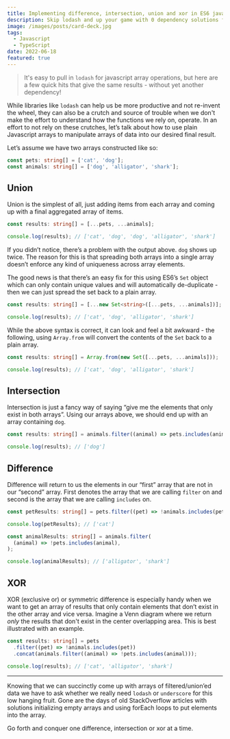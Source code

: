 ```yaml
---
title: Implementing difference, intersection, union and xor in ES6 javascript
description: Skip lodash and up your game with 0 dependency solutions for array filtering, diffing & unioning
image: /images/posts/card-deck.jpg
tags:
  - Javascript
  - TypeScript
date: 2022-06-18
featured: true
---
```


> It's easy to pull in `lodash` for javascript array operations, but here are a few quick hits that give the same results - without yet another dependency!

While libraries like `lodash` can help us be more productive and not re-invent the wheel, they can also be a crutch and source of trouble when we don't make the effort to understand how the functions we rely on, operate. In an effort to not rely on these crutches, let’s talk about how to use plain Javascript arrays to manipulate arrays of data into our desired final result.

Let’s assume we have two arrays constructed like so:

```typescript
const pets: string[] = ['cat', 'dog'];
const animals: string[] = ['dog', 'alligator', 'shark'];
```

## Union

Union is the simplest of all, just adding items from each array and coming up with a final aggregated array of items.

```typescript
const results: string[] = [...pets, ...animals];

console.log(results); // ['cat', 'dog', 'dog', 'alligator', 'shark']
```

If you didn’t notice, there’s a problem with the output above. `dog` shows up twice. The reason for this is that spreading both arrays into a single array doesn’t enforce any kind of uniqueness across array elements.

The good news is that there’s an easy fix for this using ES6’s `Set` object which can only contain unique values and will automatically de-duplicate - then we can just spread the set back to a plain array.

```typescript
const results: string[] = [...new Set<string>([...pets, ...animals])];

console.log(results); // ['cat', 'dog', 'alligator', 'shark']
```

While the above syntax is correct, it can look and feel a bit awkward - the following, using `Array.from` will convert the contents of the `Set` back to a plain array.

```typescript
const results: string[] = Array.from(new Set([...pets, ...animals]));

console.log(results); // ['cat', 'dog', 'alligator', 'shark']
```

## Intersection

Intersection is just a fancy way of saying “give me the elements that only exist in both arrays”. Using our arrays above, we should end up with an array containing `dog`.

```typescript
const results: string[] = animals.filter((animal) => pets.includes(animal));

console.log(results); // ['dog']
```

## Difference

Difference will return to us the elements in our “first” array that are not in our “second” array. First denotes the array that we are calling `filter` on and second is the array that we are calling `includes` on.

```typescript
const petResults: string[] = pets.filter((pet) => !animals.includes(pet));

console.log(petResults); // ['cat']

const animalResults: string[] = animals.filter(
  (animal) => !pets.includes(animal),
);

console.log(animalResults); // ['alligator', 'shark']
```

## XOR

XOR (exclusive or) or symmetric difference is especially handy when we want to get an array of results that only contain elements that don’t exist in the other array and vice versa. Imagine a Venn diagram where we return _only_ the results that don't exist in the center overlapping area. This is best illustrated with an example.

```typescript
const results: string[] = pets
  .filter((pet) => !animals.includes(pet))
  .concat(animals.filter((animal) => !pets.includes(animal)));

console.log(results); // ['cat', 'alligator', 'shark']
```

---

Knowing that we can succinctly come up with arrays of filtered/union’ed data we have to ask whether we really need `lodash` or `underscore` for this low hanging fruit. Gone are the days of old StackOverflow articles with solutions initializing empty arrays and using forEach loops to put elements into the array.

Go forth and conquer one difference, intersection or xor at a time.
